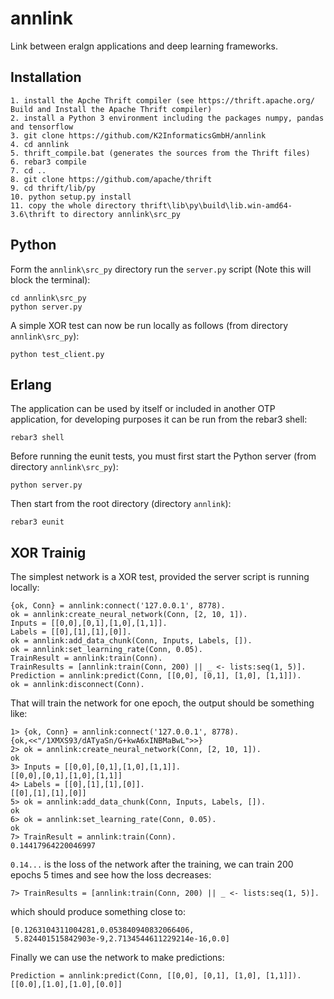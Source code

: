 # annlink
Link between eralgn applications and deep learning frameworks.

## Installation

```
1. install the Apche Thrift compiler (see https://thrift.apache.org/ Build and Install the Apache Thrift compiler)
2. install a Python 3 environment including the packages numpy, pandas and tensorflow
3. git clone https://github.com/K2InformaticsGmbH/annlink
4. cd annlink
5. thrift_compile.bat (generates the sources from the Thrift files)  
6. rebar3 compile
7. cd ..
8. git clone https://github.com/apache/thrift
9. cd thrift/lib/py
10. python setup.py install
11. copy the whole directory thrift\lib\py\build\lib.win-amd64-3.6\thrift to directory annlink\src_py 
```

## Python

Form the ``annlink\src_py`` directory run the ``server.py`` script (Note this will block the terminal):

```
cd annlink\src_py
python server.py
```

A simple XOR test can now be run locally as follows (from directory ``annlink\src_py``):

```
python test_client.py
```

## Erlang

The application can be used by itself or included in another OTP application, for developing purposes it can be run from the rebar3 shell:

```
rebar3 shell
```

Before running the eunit tests, you must first start the Python server (from directory ``annlink\src_py``):

```
python server.py
```

Then start from the root directory (directory ``annlink``):

```
rebar3 eunit
```

## XOR Trainig

The simplest network is a XOR test, provided the server script is running locally:

```
{ok, Conn} = annlink:connect('127.0.0.1', 8778).
ok = annlink:create_neural_network(Conn, [2, 10, 1]).
Inputs = [[0,0],[0,1],[1,0],[1,1]].
Labels = [[0],[1],[1],[0]].
ok = annlink:add_data_chunk(Conn, Inputs, Labels, []).
ok = annlink:set_learning_rate(Conn, 0.05).
TrainResult = annlink:train(Conn).
TrainResults = [annlink:train(Conn, 200) || _ <- lists:seq(1, 5)].
Prediction = annlink:predict(Conn, [[0,0], [0,1], [1,0], [1,1]]).
ok = annlink:disconnect(Conn).
```

That will train the network for one epoch, the output should be something like:

```
1> {ok, Conn} = annlink:connect('127.0.0.1', 8778).
{ok,<<"/1XMXS93/dATyaSn/G+kwA6xINBMaBwL">>}
2> ok = annlink:create_neural_network(Conn, [2, 10, 1]).
ok
3> Inputs = [[0,0],[0,1],[1,0],[1,1]].
[[0,0],[0,1],[1,0],[1,1]]
4> Labels = [[0],[1],[1],[0]].
[[0],[1],[1],[0]]
5> ok = annlink:add_data_chunk(Conn, Inputs, Labels, []).
ok
6> ok = annlink:set_learning_rate(Conn, 0.05).
ok
7> TrainResult = annlink:train(Conn).
0.14417964220046997
``` 

``0.14...`` is the loss of the network after the training, we can train 200 epochs 5 times and see how the loss decreases:

```
7> TrainResults = [annlink:train(Conn, 200) || _ <- lists:seq(1, 5)].
```

which should produce something close to:
```
[0.1263104311004281,0.053840940832066406,
 5.824401515842903e-9,2.7134544611229214e-16,0.0]
```

Finally we can use the network to make predictions:

```
Prediction = annlink:predict(Conn, [[0,0], [0,1], [1,0], [1,1]]).
[[0.0],[1.0],[1.0],[0.0]]
```
